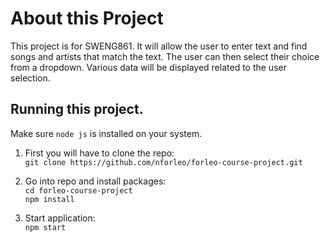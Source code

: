 # About this Project

This project is for SWENG861. It will allow the user to enter text and find songs and artists that match the text.  The user can then select their choice from a dropdown.  Various data will be displayed related to the user selection.

## Running this project.

Make sure `node js` is installed on your system.


1. First you will have to clone the repo: <br>
`git clone https://github.com/nforleo/forleo-course-project.git`

2. Go into repo and install packages:<br>
`cd forleo-course-project`<br>
`npm install`

3. Start application:<br>
`npm start`


